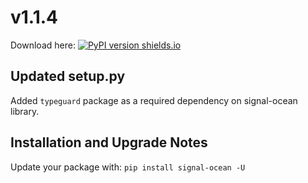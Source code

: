 # v1.1.4
Download here: [![PyPI version shields.io](https://img.shields.io/pypi/v/signal-ocean.svg)](https://pypi.python.org/pypi/signal-ocean/)


## Updated setup.py 
Added <code>typeguard</code> package as a required dependency on signal-ocean library. 



## Installation and Upgrade Notes
Update your package with:
`pip install signal-ocean -U`